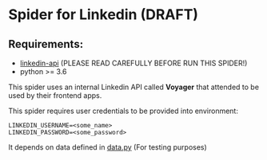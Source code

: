 # Spider for Linkedin (DRAFT)

## Requirements:
* [linkedin-api][ln] (PLEASE READ CAREFULLY BEFORE RUN THIS SPIDER!)
* python >= 3.6

This spider uses an internal Linkedin API called **Voyager** that attended to be
used by their frontend apps.

This spider requires user credentials to be provided into environment:
```
LINKEDIN_USERNAME=<some_name>
LINKEDIN_PASSWORD=<some_password>
```
It depends on data defined in [data.py](data.py) (For testing purposes)

[ln]: https://github.com/tomquirk/linkedin-api
